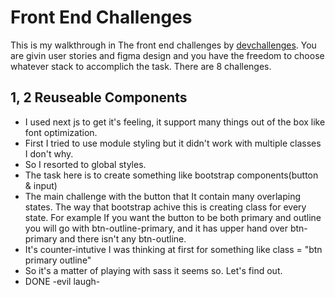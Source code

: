 # Front End Challenges
This is my walkthrough in The front end challenges by [devchallenges](https://devchallenges.io/paths/front-end-developer). You are givin user stories and figma design and you have the freedom to choose whatever stack to accomplich the task. 
There are 8 challenges.
## 1, 2 Reuseable Components
- I used next js to get it's feeling, it support many things out of the box like font optimization.
- First I tried to use module styling but it didn't work with multiple classes I don't why. 
- So I resorted to global styles. 
- The task here is to create something like bootstrap components(button & input)
- The main challenge with the button that It contain many overlaping states. The way that bootstrap achive this is creating class for every state. For example If you want the button to be both primary and outline you will go with btn-outline-primary, and it has upper hand over btn-primary and there isn't any btn-outline.
- It's counter-intutive I was thinking at first for something like class = "btn primary outline" 
- So it's a matter of playing with sass it seems so. Let's find out.
- DONE -evil laugh-